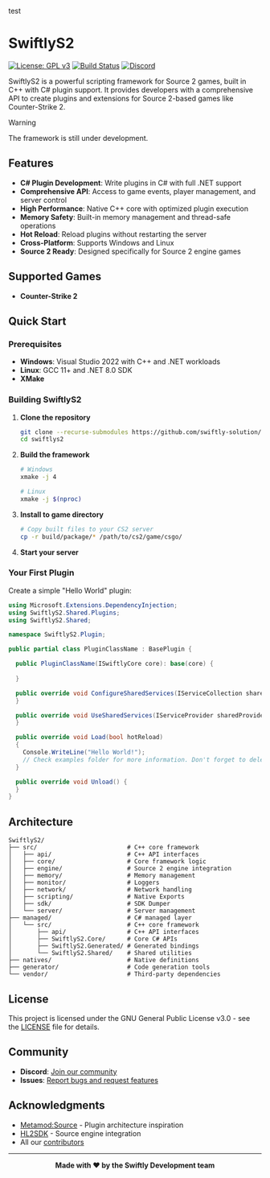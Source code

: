 test
# SwiftlyS2

[![License: GPL v3](https://img.shields.io/badge/License-GPLv3-blue.svg)](https://www.gnu.org/licenses/gpl-3.0)
[![Build Status](https://img.shields.io/github/actions/workflow/status/swiftly-solution/swiftlys2/build.yml?branch=master)](https://github.com/swiftly-solution/swiftlys2/actions)
[![Discord](https://img.shields.io/discord/1178027657594687608?color=7289da&logo=discord&logoColor=white)](https://swiftlys2.net/discord)

SwiftlyS2 is a powerful scripting framework for Source 2 games, built in C++ with C# plugin support. It provides developers with a comprehensive API to create plugins and extensions for Source 2-based games like Counter-Strike 2.

> [!warning]
> The framework is still under development.

## Features

- **C# Plugin Development**: Write plugins in C# with full .NET support
- **Comprehensive API**: Access to game events, player management, and server control
- **High Performance**: Native C++ core with optimized plugin execution
- **Memory Safety**: Built-in memory management and thread-safe operations
- **Hot Reload**: Reload plugins without restarting the server
- **Cross-Platform**: Supports Windows and Linux
- **Source 2 Ready**: Designed specifically for Source 2 engine games

## Supported Games

- **Counter-Strike 2**

## Quick Start

### Prerequisites

- **Windows**: Visual Studio 2022 with C++ and .NET workloads
- **Linux**: GCC 11+ and .NET 8.0 SDK
- **XMake**

### Building SwiftlyS2

1. **Clone the repository**
   ```bash
   git clone --recurse-submodules https://github.com/swiftly-solution/swiftlys2.git
   cd swiftlys2
   ```

2. **Build the framework**
   ```bash
   # Windows
   xmake -j 4
   
   # Linux
   xmake -j $(nproc)
   ```

3. **Install to game directory**
   ```bash
   # Copy built files to your CS2 server
   cp -r build/package/* /path/to/cs2/game/csgo/
   ```

4. **Start your server**

### Your First Plugin

Create a simple "Hello World" plugin:

```csharp
using Microsoft.Extensions.DependencyInjection;
using SwiftlyS2.Shared.Plugins;
using SwiftlyS2.Shared;

namespace SwiftlyS2.Plugin;

public partial class PluginClassName : BasePlugin {

  public PluginClassName(ISwiftlyCore core): base(core) {
    
  }

  public override void ConfigureSharedServices(IServiceCollection sharedServices) {
  }

  public override void UseSharedServices(IServiceProvider sharedProvider) {
  }

  public override void Load(bool hotReload)
  {
    Console.WriteLine("Hello World!");
    // Check examples folder for more information. Don't forget to delete the folder after reading.
  }

  public override void Unload() {
  }
} 
```

## Architecture

```
SwiftlyS2/
├── src/                         # C++ core framework
│   ├── api/                     # C++ API interfaces
│   ├── core/                    # Core framework logic
│   ├── engine/                  # Source 2 engine integration
│   ├── memory/                  # Memory management
│   ├── monitor/                 # Loggers
│   ├── network/                 # Network handling
│   ├── scripting/               # Native Exports
│   ├── sdk/                     # SDK Dumper
│   └── server/                  # Server management
├── managed/                     # C# managed layer
│   └── src/                     # C++ core framework
│       ├── api/                 # C++ API interfaces
│       ├── SwiftlyS2.Core/      # Core C# APIs
│       ├── SwiftlyS2.Generated/ # Generated bindings
│       └── SwiftlyS2.Shared/    # Shared utilities
├── natives/                     # Native definitions
├── generator/                   # Code generation tools
└── vendor/                      # Third-party dependencies
```

## License

This project is licensed under the GNU General Public License v3.0 - see the [LICENSE](LICENSE) file for details.

## Community

- **Discord**: [Join our community](https://swiftlys2.net/discord)
- **Issues**: [Report bugs and request features](https://github.com/swiftly-solution/swiftlys2/issues)

## Acknowledgments

- [Metamod:Source](https://github.com/alliedmodders/metamod-source) - Plugin architecture inspiration
- [HL2SDK](https://github.com/alliedmodders/hl2sdk) - Source engine integration
- All our [contributors](https://github.com/swiftly-solution/swiftlys2/graphs/contributors)

---

<div align="center">
  <strong>Made with ❤️ by the Swiftly Development team</strong>
</div>
